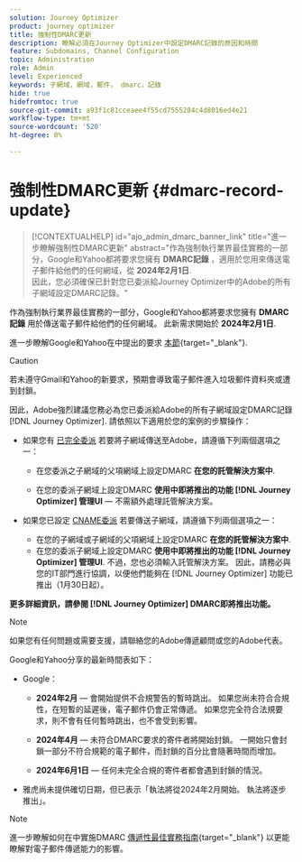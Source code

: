 ```yaml
---
solution: Journey Optimizer
product: journey optimizer
title: 強制性DMARC更新
description: 瞭解必須在Journey Optimizer中設定DMARC記錄的原因和時間
feature: Subdomains, Channel Configuration
topic: Administration
role: Admin
level: Experienced
keywords: 子網域，網域，郵件， dmarc，記錄
hide: true
hidefromtoc: true
source-git-commit: a93f1c81cceaee4f55cd7555284c4d8016ed4e21
workflow-type: tm+mt
source-wordcount: '520'
ht-degree: 0%

---
```


# 強制性DMARC更新 {#dmarc-record-update}

>[!CONTEXTUALHELP]
>id="ajo_admin_dmarc_banner_link"
>title="進一步瞭解強制性DMARC更新"
>abstract="作為強制執行業界最佳實務的一部分，Google和Yahoo都將要求您擁有 **DMARC記錄** ，適用於您用來傳送電子郵件給他們的任何網域，從 **2024年2月1日**. <br>因此，您必須確保已針對您已委派給Journey Optimizer中的Adobe的所有子網域設定DMARC記錄。"

作為強制執行業界最佳實務的一部分，Google和Yahoo都將要求您擁有 **DMARC記錄** 用於傳送電子郵件給他們的任何網域。 此新需求開始於 **2024年2月1日**.

進一步瞭解Google和Yahoo在中提出的要求 [本節](https://experienceleague.adobe.com/docs/deliverability-learn/deliverability-best-practice-guide/additional-resources/guidance-around-changes-to-google-and-yahoo.html?lang=en#dmarc%3A){target="_blank"}.

>[!CAUTION]
>
>若未遵守Gmail和Yahoo的新要求，預期會導致電子郵件進入垃圾郵件資料夾或遭到封鎖。

因此，Adobe強烈建議您務必為您已委派給Adobe的所有子網域設定DMARC記錄 [!DNL Journey Optimizer]. 請依照以下適用於您的案例的步驟操作：

<!--
* Set up DMARC on your subdomains, or on the parent domain of your subdomains, **in your hosting solution**. You can do it as of now.

* Set up DMARC on your delegated subdomains **using the upcoming feature in the [!DNL Journey Optimizer] administration UI** - with no extra work on your hosting solution. This feature will be available on January 30, 2024.

    >[!CAUTION]
    >
    >If you have set up [CNAME delegation](delegate-subdomain.md#cname-subdomain-delegation) for your sending subdomains, it will also require some entry into your hosting solution. Make sure you coordinate with your IT department so that they can perform the update as soon as the [!DNL Journey Optimizer] feature is available (on January 30, 2024). (and be ready on February 1st, 2024)

    More details on the [!DNL Journey Optimizer] DMARC upcoming feature will come soon.
-->

* 如果您有 [已完全委派](delegate-subdomain.md#full-subdomain-delegation) 若要將子網域傳送至Adobe，請遵循下列兩個選項之一：

   * 在您委派之子網域的父項網域上設定DMARC **在您的託管解決方案中**.

   * 在您的委派子網域上設定DMARC **使用中即將推出的功能 [!DNL Journey Optimizer] 管理UI**  — 不需額外處理託管解決方案。

* 如果您已設定 [CNAME委派](delegate-subdomain.md#cname-subdomain-delegation) 若要傳送子網域，請遵循下列兩個選項之一：
   * 在您的子網域或子網域的父項網域上設定DMARC **在您的託管解決方案中**.
   * 在您的委派子網域上設定DMARC **使用中即將推出的功能 [!DNL Journey Optimizer] 管理UI**. 不過，您也必須輸入託管解決方案。 因此，請務必與您的IT部門進行協調，以便他們能夠在 [!DNL Journey Optimizer] 功能已推出（1月30日起）。 <!--and be ready on February 1st, 2024-->

**更多詳細資訊，請參閱 [!DNL Journey Optimizer] DMARC即將推出功能。**

>[!NOTE]
>
>如果您有任何問題或需要支援，請聯絡您的Adobe傳遞顧問或您的Adobe代表。

Google和Yahoo分享的最新時間表如下：

* Google：

   * **2024年2月**  — 會開始提供不合規警告的暫時跳出。 如果您尚未符合合規性，在短暫的延遲後，電子郵件仍會正常傳遞。 如果您完全符合法規要求，則不會有任何暫時跳出，也不會受到影響。

   * **2024年4月**  — 未符合DMARC要求的寄件者將開始封鎖。 一開始只會封鎖一部分不符合規範的電子郵件，而封鎖的百分比會隨著時間而增加。

   * **2024年6月1日**  — 任何未完全合規的寄件者都會遇到封鎖的情況。

* 雅虎尚未提供確切日期，但已表示「執法將從2024年2月開始。 執法將逐步推出」。

>[!NOTE]
>
>進一步瞭解如何在中實施DMARC [傳遞性最佳實務指南](https://experienceleague.adobe.com/docs/deliverability-learn/deliverability-best-practice-guide/additional-resources/technotes/implement-dmarc.html#about){target="_blank"} 以更能瞭解對電子郵件傳遞能力的影響。
